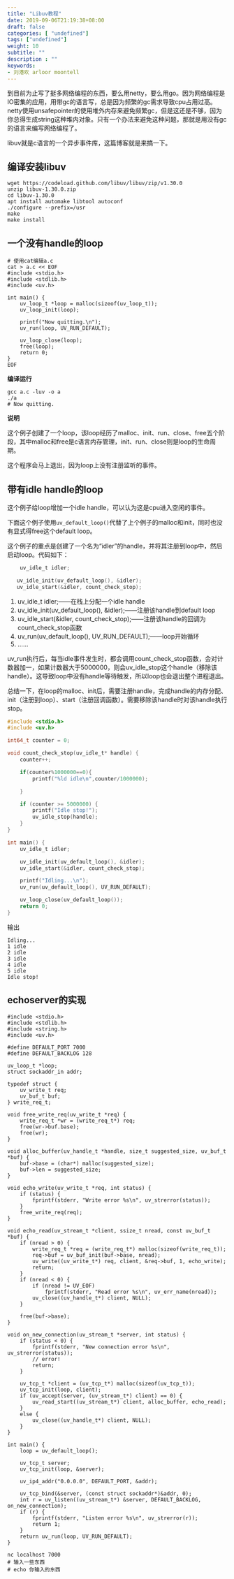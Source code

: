 ```yaml
---
title: "Libuv教程"
date: 2019-09-06T21:19:38+08:00
draft: false
categories: [ "undefined"]
tags: ["undefined"]
weight: 10
subtitle: ""
description : ""
keywords:
- 刘港欢 arloor moontell
---
```


到目前为止写了挺多网络编程的东西，要么用netty，要么用go。因为网络编程是IO密集的应用，用带gc的语言写，总是因为频繁的gc需求导致cpu占用过高。netty使用unsafepointer的使用堆外内存来避免频繁gc，但是这还是不够，因为你总得生成string这种堆内对象。只有一个办法来避免这种问题，那就是用没有gc的语言来编写网络编程了。

libuv就是c语言的一个异步事件库，这篇博客就是来搞一下。
<!--more-->

## 编译安装libuv
```
wget https://codeload.github.com/libuv/libuv/zip/v1.30.0
unzip libuv-1.30.0.zip
cd libuv-1.30.0
apt install automake libtool autoconf
./configure --prefix=/usr
make
make install
```

## 一个没有handle的loop
```shell
# 使用cat编辑a.c
cat > a.c << EOF
#include <stdio.h>
#include <stdlib.h>
#include <uv.h>

int main() {
    uv_loop_t *loop = malloc(sizeof(uv_loop_t));
    uv_loop_init(loop);

    printf("Now quitting.\n");
    uv_run(loop, UV_RUN_DEFAULT);

    uv_loop_close(loop);
    free(loop);
    return 0;
}
EOF
```

**编译运行**

```
gcc a.c -luv -o a
./a
# Now quitting.
```

**说明**

这个例子创建了一个loop，该loop经历了malloc、init、run、close、free五个阶段，其中malloc和free是c语言内存管理，init、run、close则是loop的生命周期。

这个程序会马上退出，因为loop上没有注册监听的事件。

## 带有idle handle的loop

这个例子给loop增加一个idle handle，可以认为这是cpu进入空闲的事件。

下面这个例子使用`uv_default_loop()`代替了上个例子的malloc和init，同时也没有显式得free这个default loop。

 这个例子的重点是创建了一个名为“idler”的handle，并将其注册到loop中，然后启动loop。代码如下：

 ```c
     uv_idle_t idler;

    uv_idle_init(uv_default_loop(), &idler);
    uv_idle_start(&idler, count_check_stop);
```
1. uv_idle_t idler;——在栈上分配一个idle handle
2. uv_idle_init(uv_default_loop(), &idler);——注册该handle到default loop
3. uv_idle_start(&idler, count_check_stop);——注册该handle的回调为count_check_stop函数
4. uv_run(uv_default_loop(), UV_RUN_DEFAULT);——loop开始循环
5. ......

uv_run执行后，每当idle事件发生时，都会调用count_check_stop函数，会对计数器加一，如果计数器大于5000000，则会uv_idle_stop这个handle（移除该handle）。这导致loop中没有handle等待触发，所以loop也会退出整个进程退出。

总结一下，在loop的malloc、init后，需要注册handle，完成handle的内存分配、init（注册到loop）、start（注册回调函数）。需要移除该handle时对该handle执行stop。


```c
#include <stdio.h>
#include <uv.h>

int64_t counter = 0;

void count_check_stop(uv_idle_t* handle) {
    counter++;

    if(counter%1000000==0){
        printf("%ld idle\n",counter/1000000);

    }

    if (counter >= 5000000) {
        printf("Idle stop!");
        uv_idle_stop(handle);
    }
}

int main() {
    uv_idle_t idler;

    uv_idle_init(uv_default_loop(), &idler);
    uv_idle_start(&idler, count_check_stop);

    printf("Idling...\n");
    uv_run(uv_default_loop(), UV_RUN_DEFAULT);

    uv_loop_close(uv_default_loop());
    return 0;
}
```

输出

```shell
Idling...
1 idle
2 idle
3 idle
4 idle
5 idle
Idle stop!
```


## echoserver的实现

```
#include <stdio.h>
#include <stdlib.h>
#include <string.h>
#include <uv.h>

#define DEFAULT_PORT 7000
#define DEFAULT_BACKLOG 128

uv_loop_t *loop;
struct sockaddr_in addr;

typedef struct {
    uv_write_t req;
    uv_buf_t buf;
} write_req_t;

void free_write_req(uv_write_t *req) {
    write_req_t *wr = (write_req_t*) req;
    free(wr->buf.base);
    free(wr);
}

void alloc_buffer(uv_handle_t *handle, size_t suggested_size, uv_buf_t *buf) {
    buf->base = (char*) malloc(suggested_size);
    buf->len = suggested_size;
}

void echo_write(uv_write_t *req, int status) {
    if (status) {
        fprintf(stderr, "Write error %s\n", uv_strerror(status));
    }
    free_write_req(req);
}

void echo_read(uv_stream_t *client, ssize_t nread, const uv_buf_t *buf) {
    if (nread > 0) {
        write_req_t *req = (write_req_t*) malloc(sizeof(write_req_t));
        req->buf = uv_buf_init(buf->base, nread);
        uv_write((uv_write_t*) req, client, &req->buf, 1, echo_write);
        return;
    }
    if (nread < 0) {
        if (nread != UV_EOF)
            fprintf(stderr, "Read error %s\n", uv_err_name(nread));
        uv_close((uv_handle_t*) client, NULL);
    }

    free(buf->base);
}

void on_new_connection(uv_stream_t *server, int status) {
    if (status < 0) {
        fprintf(stderr, "New connection error %s\n", uv_strerror(status));
        // error!
        return;
    }

    uv_tcp_t *client = (uv_tcp_t*) malloc(sizeof(uv_tcp_t));
    uv_tcp_init(loop, client);
    if (uv_accept(server, (uv_stream_t*) client) == 0) {
        uv_read_start((uv_stream_t*) client, alloc_buffer, echo_read);
    }
    else {
        uv_close((uv_handle_t*) client, NULL);
    }
}

int main() {
    loop = uv_default_loop();

    uv_tcp_t server;
    uv_tcp_init(loop, &server);

    uv_ip4_addr("0.0.0.0", DEFAULT_PORT, &addr);

    uv_tcp_bind(&server, (const struct sockaddr*)&addr, 0);
    int r = uv_listen((uv_stream_t*) &server, DEFAULT_BACKLOG, on_new_connection);
    if (r) {
        fprintf(stderr, "Listen error %s\n", uv_strerror(r));
        return 1;
    }
    return uv_run(loop, UV_RUN_DEFAULT);
}
```

```
nc localhost 7000
# 输入一些东西
# echo 你输入的东西
```